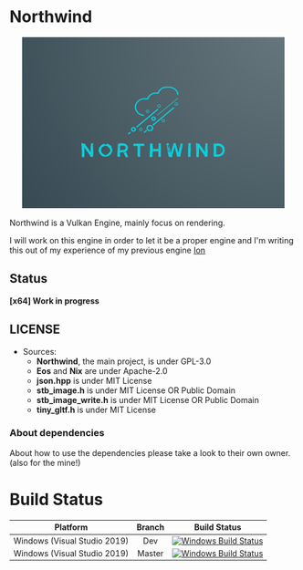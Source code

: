 # Northwind

<p align="center">
  <img width="460" height="300" src="./Pictures/NorthwindLogo.png">
</p>

Northwind is a Vulkan  Engine, mainly focus on rendering.

I will work on this engine in order to let it be a proper engine and I'm writing this out of my experience of my previous engine [Ion](https://github.com/KabalMcBlade/Ion)


## Status

**[x64] Work in progress**


## LICENSE

- Sources:
	- **Northwind**, the main project, is under GPL-3.0
	- **Eos** and **Nix** are under Apache-2.0
	- **json.hpp** is under MIT License
	- **stb_image.h** is under MIT License OR Public Domain
	- **stb_image_write.h** is under MIT License OR Public Domain
	- **tiny_gltf.h** is under MIT License


### About dependencies

About how to use the dependencies please take a look to their own owner. (also for the mine!)


# Build Status

|  Platform  | Branch | Build Status |
|:----------:|:------:|:------------:|
| Windows (Visual Studio 2019) | Dev | [![Windows Build Status](https://ci.appveyor.com/api/projects/status/github/kabalmcblade/northwind?branch=dev&svg=true)](https://ci.appveyor.com/project/kabalmcblade/northwind) |
| Windows (Visual Studio 2019) | Master | [![Windows Build Status](https://ci.appveyor.com/api/projects/status/github/kabalmcbladenorthwind?branch=master&svg=true)](https://ci.appveyor.com/project/kabalmcblade/northwind) |
